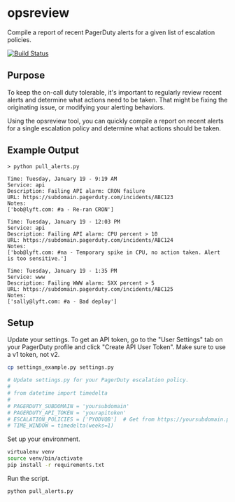 # opsreview
Compile a report of recent PagerDuty alerts for a given list of escalation policies.

[![Build Status](https://travis-ci.org/lyft/opsreview.svg?branch=master)](https://travis-ci.org/lyft/opsreview)

## Purpose
To keep the on-call duty tolerable, it's important to regularly review recent alerts and determine what actions need to be taken. That might be fixing the originating issue, or modifying your alerting behaviors.

Using the opsreview tool, you can quickly compile a report on recent alerts for a single escalation policy and determine what actions should be taken.

## Example Output
```
> python pull_alerts.py

Time: Tuesday, January 19 - 9:19 AM
Service: api
Description: Failing API alarm: CRON failure
URL: https://subdomain.pagerduty.com/incidents/ABC123
Notes:
['bob@lyft.com: #a - Re-ran CRON']

Time: Tuesday, January 19 - 12:03 PM
Service: api
Description: Failing API alarm: CPU percent > 10
URL: https://subdomain.pagerduty.com/incidents/ABC124
Notes:
['bob@lyft.com: #na - Temporary spike in CPU, no action taken. Alert is too sensitive.']

Time: Tuesday, January 19 - 1:35 PM
Service: www
Description: Failing WWW alarm: 5XX percent > 5
URL: https://subdomain.pagerduty.com/incidents/ABC125
Notes:
['sally@lyft.com: #a - Bad deploy']
```

## Setup
Update your settings. To get an API token, go to the "User Settings" tab on your PagerDuty profile and click "Create API User Token". Make sure to use a v1 token, not v2.
```bash
cp settings_example.py settings.py

# Update settings.py for your PagerDuty escalation policy.
#
# from datetime import timedelta
#
# PAGERDUTY_SUBDOMAIN = 'yoursubdomain'
# PAGERDUTY_API_TOKEN = 'yourapitoken'
# ESCALATION_POLICIES = ['PYODVQB']  # Get from https://yoursubdomain.pagerduty.com/escalation_policies#PYODVQB
# TIME_WINDOW = timedelta(weeks=1)
```

Set up your environment.
```bash
virtualenv venv
source venv/bin/activate
pip install -r requirements.txt
```

Run the script.
```bash
python pull_alerts.py
```
